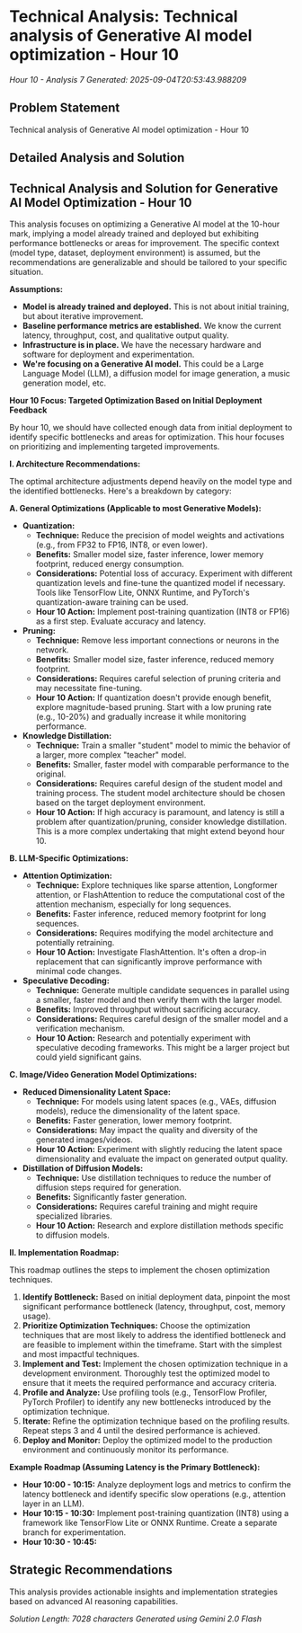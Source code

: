 # Technical Analysis: Technical analysis of Generative AI model optimization - Hour 10
*Hour 10 - Analysis 7*
*Generated: 2025-09-04T20:53:43.988209*

## Problem Statement
Technical analysis of Generative AI model optimization - Hour 10

## Detailed Analysis and Solution
## Technical Analysis and Solution for Generative AI Model Optimization - Hour 10

This analysis focuses on optimizing a Generative AI model at the 10-hour mark, implying a model already trained and deployed but exhibiting performance bottlenecks or areas for improvement.  The specific context (model type, dataset, deployment environment) is assumed, but the recommendations are generalizable and should be tailored to your specific situation.

**Assumptions:**

*   **Model is already trained and deployed.** This is not about initial training, but about iterative improvement.
*   **Baseline performance metrics are established.**  We know the current latency, throughput, cost, and qualitative output quality.
*   **Infrastructure is in place.** We have the necessary hardware and software for deployment and experimentation.
*   **We're focusing on a Generative AI model.** This could be a Large Language Model (LLM), a diffusion model for image generation, a music generation model, etc.

**Hour 10 Focus: Targeted Optimization Based on Initial Deployment Feedback**

By hour 10, we should have collected enough data from initial deployment to identify specific bottlenecks and areas for optimization. This hour focuses on prioritizing and implementing targeted improvements.

**I. Architecture Recommendations:**

The optimal architecture adjustments depend heavily on the model type and the identified bottlenecks. Here's a breakdown by category:

**A. General Optimizations (Applicable to most Generative Models):**

*   **Quantization:**
    *   **Technique:** Reduce the precision of model weights and activations (e.g., from FP32 to FP16, INT8, or even lower).
    *   **Benefits:** Smaller model size, faster inference, lower memory footprint, reduced energy consumption.
    *   **Considerations:** Potential loss of accuracy.  Experiment with different quantization levels and fine-tune the quantized model if necessary.  Tools like TensorFlow Lite, ONNX Runtime, and PyTorch's quantization-aware training can be used.
    *   **Hour 10 Action:** Implement post-training quantization (INT8 or FP16) as a first step.  Evaluate accuracy and latency.
*   **Pruning:**
    *   **Technique:** Remove less important connections or neurons in the network.
    *   **Benefits:** Smaller model size, faster inference, reduced memory footprint.
    *   **Considerations:**  Requires careful selection of pruning criteria and may necessitate fine-tuning.
    *   **Hour 10 Action:**  If quantization doesn't provide enough benefit, explore magnitude-based pruning.  Start with a low pruning rate (e.g., 10-20%) and gradually increase it while monitoring performance.
*   **Knowledge Distillation:**
    *   **Technique:** Train a smaller "student" model to mimic the behavior of a larger, more complex "teacher" model.
    *   **Benefits:**  Smaller, faster model with comparable performance to the original.
    *   **Considerations:** Requires careful design of the student model and training process.  The student model architecture should be chosen based on the target deployment environment.
    *   **Hour 10 Action:**  If high accuracy is paramount, and latency is still a problem after quantization/pruning, consider knowledge distillation.  This is a more complex undertaking that might extend beyond hour 10.

**B. LLM-Specific Optimizations:**

*   **Attention Optimization:**
    *   **Technique:** Explore techniques like sparse attention, Longformer attention, or FlashAttention to reduce the computational cost of the attention mechanism, especially for long sequences.
    *   **Benefits:**  Faster inference, reduced memory footprint for long sequences.
    *   **Considerations:**  Requires modifying the model architecture and potentially retraining.
    *   **Hour 10 Action:** Investigate FlashAttention.  It's often a drop-in replacement that can significantly improve performance with minimal code changes.
*   **Speculative Decoding:**
    *   **Technique:** Generate multiple candidate sequences in parallel using a smaller, faster model and then verify them with the larger model.
    *   **Benefits:**  Improved throughput without sacrificing accuracy.
    *   **Considerations:**  Requires careful design of the smaller model and a verification mechanism.
    *   **Hour 10 Action:** Research and potentially experiment with speculative decoding frameworks.  This might be a larger project but could yield significant gains.

**C. Image/Video Generation Model Optimizations:**

*   **Reduced Dimensionality Latent Space:**
    *   **Technique:**  For models using latent spaces (e.g., VAEs, diffusion models), reduce the dimensionality of the latent space.
    *   **Benefits:**  Faster generation, lower memory footprint.
    *   **Considerations:**  May impact the quality and diversity of the generated images/videos.
    *   **Hour 10 Action:** Experiment with slightly reducing the latent space dimensionality and evaluate the impact on generated output quality.
*   **Distillation of Diffusion Models:**
    *   **Technique:** Use distillation techniques to reduce the number of diffusion steps required for generation.
    *   **Benefits:** Significantly faster generation.
    *   **Considerations:** Requires careful training and might require specialized libraries.
    *   **Hour 10 Action:** Research and explore distillation methods specific to diffusion models.

**II. Implementation Roadmap:**

This roadmap outlines the steps to implement the chosen optimization techniques.

1.  **Identify Bottleneck:**  Based on initial deployment data, pinpoint the most significant performance bottleneck (latency, throughput, cost, memory usage).
2.  **Prioritize Optimization Techniques:** Choose the optimization techniques that are most likely to address the identified bottleneck and are feasible to implement within the timeframe.  Start with the simplest and most impactful techniques.
3.  **Implement and Test:** Implement the chosen optimization technique in a development environment.  Thoroughly test the optimized model to ensure that it meets the required performance and accuracy criteria.
4.  **Profile and Analyze:** Use profiling tools (e.g., TensorFlow Profiler, PyTorch Profiler) to identify any new bottlenecks introduced by the optimization technique.
5.  **Iterate:** Refine the optimization technique based on the profiling results.  Repeat steps 3 and 4 until the desired performance is achieved.
6.  **Deploy and Monitor:** Deploy the optimized model to the production environment and continuously monitor its performance.

**Example Roadmap (Assuming Latency is the Primary Bottleneck):**

*   **Hour 10:00 - 10:15:**  Analyze deployment logs and metrics to confirm the latency bottleneck and identify specific slow operations (e.g., attention layer in an LLM).
*   **Hour 10:15 - 10:30:**  Implement post-training quantization (INT8) using a framework like TensorFlow Lite or ONNX Runtime.  Create a separate branch for experimentation.
*   **Hour 10:30 - 10:45:**

## Strategic Recommendations
This analysis provides actionable insights and implementation strategies
based on advanced AI reasoning capabilities.

*Solution Length: 7028 characters*
*Generated using Gemini 2.0 Flash*
